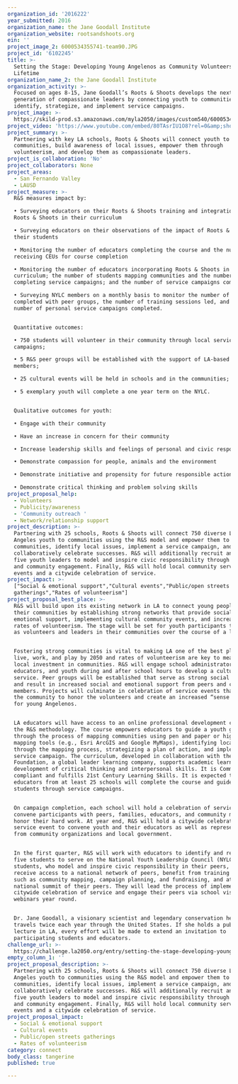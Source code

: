 ```yaml
---
organization_id: '2016222'
year_submitted: 2016
organization_name: the Jane Goodall Institute
organization_website: rootsandshoots.org
ein: ''
project_image_2: 6000534355741-team90.JPG
project_id: '6102245'
title: >-
  Setting the Stage: Developing Young Angelenos as Community Volunteers for a
  Lifetime
organization_name_2: the Jane Goodall Institute
organization_activity: >-
  Focused on ages 8-15, Jane Goodall’s Roots & Shoots develops the next
  generation of compassionate leaders by connecting youth to communities to
  identify, strategize, and implement service campaigns.
project_image: >-
  https://skild-prod.s3.amazonaws.com/myla2050/images/custom540/6000534355741-team90.JPG
project_video: 'https://www.youtube.com/embed/80TAsrIU1O8?rel=0&amp;showinfo=0'
project_summary: >-
  Partnering with key LA schools, Roots & Shoots will connect youth to their
  communities, build awareness of local issues, empower them through
  volunteerism, and develop them as compassionate leaders.
project_is_collaboration: 'No'
project_collaborators: None
project_areas:
  - San Fernando Valley
  - LAUSD
project_measure: >-
  R&S measures impact by:

  • Surveying educators on their Roots & Shoots training and integration of
  Roots & Shoots in their curriculum

  • Surveying educators on their observations of the impact of Roots & Shoots on
  their students

  • Monitoring the number of educators completing the course and the number
  receiving CEUs for course completion

  • Monitoring the number of educators incorporating Roots & Shoots in their
  curriculum; the number of students mapping communities and the number
  completing service campaigns; and the number of service campaigns completed. 

  • Surveying NYLC members on a monthly basis to monitor the number of webinars
  completed with peer groups, the number of training sessions led, and the
  number of personal service campaigns completed. 


  Quantitative outcomes: 

  • 750 students will volunteer in their community through local service
  campaigns; 

  • 5 R&S peer groups will be established with the support of LA-based NYLC
  members; 

  • 25 cultural events will be held in schools and in the communities; and 

  • 5 exemplary youth will complete a one year term on the NYLC. 


  Qualitative outcomes for youth: 

  • Engage with their community

  • Have an increase in concern for their community

  • Increase leadership skills and feelings of personal and civic responsibility

  • Demonstrate compassion for people, animals and the environment

  • Demonstrate initiative and propensity for future responsible action

  • Demonstrate critical thinking and problem solving skills
project_proposal_help:
  - Volunteers
  - Publicity/awareness
  - 'Community outreach '
  - Network/relationship support
project_description: >-
  Partnering with 25 schools, Roots & Shoots will connect 750 diverse Los
  Angeles youth to communities using the R&S model and empower them to map their
  communities, identify local issues, implement a service campaign, and
  collaboratively celebrate successes. R&S will additionally recruit and train
  five youth leaders to model and inspire civic responsibility through outreach
  and community engagement. Finally, R&S will hold local community service
  events and a citywide celebration of service.
project_impact: >-
  ["Social & emotional support","Cultural events","Public/open streets
  gatherings","Rates of volunteerism"]
project_proposal_best_place: >-
  R&S will build upon its existing network in LA to connect young people to
  their communities by establishing strong networks that provide social and
  emotional support, implementing cultural community events, and increasing
  rates of volunteerism. The stage will be set for youth participants to serve
  as volunteers and leaders in their communities over the course of a lifetime.


  Fostering strong communities is vital to making LA one of the best places to
  live, work, and play by 2050 and rates of volunteerism are key to measure
  local investment in communities. R&S will engage school administrators,
  educators, and youth during and after school hours to develop a culture of
  service. Peer groups will be established that serve as strong social networks
  and result in increased social and emotional support from peers and community
  members. Projects will culminate in celebration of service events that convene
  the community to honor the volunteers and create an increased “sense of place”
  for young Angelenos. 


  LA educators will have access to an online professional development course in
  the R&S methodology. The course empowers educators to guide a youth group
  through the process of mapping communities using pen and paper or high tech
  mapping tools (e.g., Esri ArcGIS and Google MyMaps), identifying local issues
  through the mapping process, strategizing a plan of action, and implementing a
  service campaign. The curriculum, developed in collaboration with the Pearson
  Foundation, a global leader learning company, supports academic learning and
  development of critical thinking and interpersonal skills. It is Common Core
  compliant and fulfills 21st Century Learning Skills. It is expected that
  educators from at least 25 schools will complete the course and guide 750
  students through service campaigns.


  On campaign completion, each school will hold a celebration of service to
  convene participants with peers, families, educators, and community members to
  honor their hard work. At year end, R&S will hold a citywide celebration of
  service event to convene youth and their educators as well as representatives
  from community organizations and local government.  


  In the first quarter, R&S will work with educators to identify and recruit
  five students to serve on the National Youth Leadership Council (NYLC). These
  students, who model and inspire civic responsibility in their peers, will
  receive access to a national network of peers, benefit from training in topics
  such as community mapping, campaign planning, and fundraising, and attend a
  national summit of their peers. They will lead the process of implementing the
  citywide celebration of service and engage their peers via school visits and
  webinars year round.  


  Dr. Jane Goodall, a visionary scientist and legendary conservation hero,
  travels twice each year through the United States. If she holds a public
  lecture in LA, every effort will be made to extend an invitation to
  participating students and educators.
challenge_url: >-
  https://challenge.la2050.org/entry/setting-the-stage-developing-young-angelenos-as-community-volunteers-for-a-lifetime
empty_column_1: ''
project_proposal_description: >-
  Partnering with 25 schools, Roots & Shoots will connect 750 diverse Los
  Angeles youth to communities using the R&S model and empower them to map their
  communities, identify local issues, implement a service campaign, and
  collaboratively celebrate successes. R&S will additionally recruit and train
  five youth leaders to model and inspire civic responsibility through outreach
  and community engagement. Finally, R&S will hold local community service
  events and a citywide celebration of service.
project_proposal_impact:
  - Social & emotional support
  - Cultural events
  - Public/open streets gatherings
  - Rates of volunteerism
category: connect
body_class: tangerine
published: true

---
```

